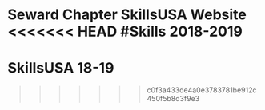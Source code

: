 Seward Chapter SkillsUSA Website
<<<<<<< HEAD
#Skills 2018-2019
=======
# SkillsUSA 18-19
>>>>>>> c0f3a433de4a0e3783781be912c450f5b8d3f9e3
